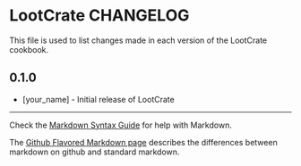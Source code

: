LootCrate CHANGELOG
===================

This file is used to list changes made in each version of the LootCrate cookbook.

0.1.0
-----
- [your_name] - Initial release of LootCrate

- - -
Check the [Markdown Syntax Guide](http://daringfireball.net/projects/markdown/syntax) for help with Markdown.

The [Github Flavored Markdown page](http://github.github.com/github-flavored-markdown/) describes the differences between markdown on github and standard markdown.
